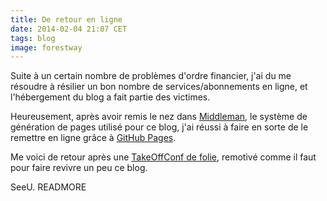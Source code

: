 ```yaml
---
title: De retour en ligne
date: 2014-02-04 21:07 CET
tags: blog
image: forestway
---
```

Suite à un certain nombre de problèmes d'ordre financier, j'ai du me résoudre à résilier un bon nombre de services/abonnements en ligne, et l'hébergement du blog a fait partie des victimes.

Heureusement, après avoir remis le nez dans [Middleman](http://middlemanapp.com), le système de génération de pages utilisé pour ce blog, j'ai réussi à faire en sorte de le remettre en ligne grâce à [GitHub Pages](http://pages.github.com).

Me voici de retour après une [TakeOffConf de folie](http://takeoffconf.com/2014), remotivé comme il faut pour faire revivre un peu ce blog.

SeeU.
READMORE
